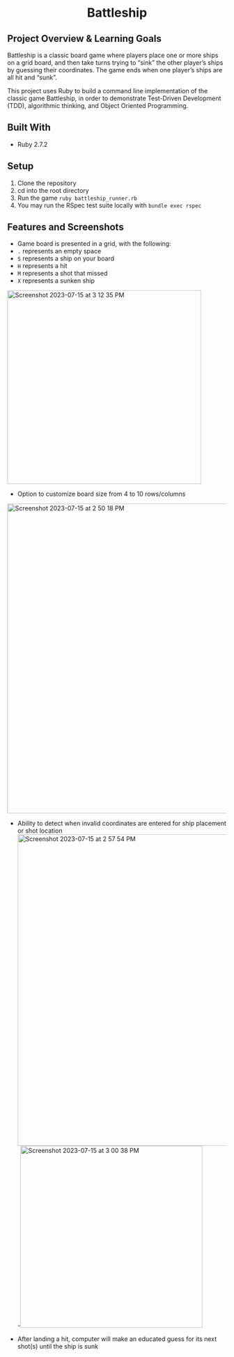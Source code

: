 <div align="center">
  <h1>Battleship</h1>
</div>

## Project Overview & Learning Goals
Battleship is a classic board game where players place one or more ships on a grid board, and then take turns trying to “sink” the other player’s ships by guessing their coordinates. The game ends when one player’s ships are all hit and “sunk”.

This project uses Ruby to build a command line implementation of the classic game Battleship, in order to demonstrate Test-Driven Development (TDD), algorithmic thinking, and Object Oriented Programming.

## Built With
- Ruby 2.7.2

## Setup
1. Clone the repository
2. cd into the root directory
3. Run the game `ruby battleship_runner.rb`
4. You may run the RSpec test suite locally with `bundle exec rspec`

## Features and Screenshots
* Game board is presented in a grid, with the following:
 * `.` represents an empty space
 * `S` represents a ship on your board
 * `H` represents a hit
 * `M` represents a shot that missed
 * `X` represents a sunken ship
<img width="445" alt="Screenshot 2023-07-15 at 3 12 35 PM" src="https://user-images.githubusercontent.com/110333328/253768597-14f47d98-b86e-4dd4-9543-19d4a0e7c2dc.png">


* Option to customize board size from 4 to 10 rows/columns
<img width="712" alt="Screenshot 2023-07-15 at 2 50 18 PM" src="https://user-images.githubusercontent.com/110333328/253768094-f7d83264-dd00-47f8-85e4-19c6581b4464.png">


* Ability to detect when invalid coordinates are entered for ship placement or shot location
<img width="716" alt="Screenshot 2023-07-15 at 2 57 54 PM" src="https://user-images.githubusercontent.com/110333328/253768133-a66a494d-dd39-411f-a0b3-9320a3e059f3.png"> -<img width="418" alt="Screenshot 2023-07-15 at 3 00 38 PM" src="https://user-images.githubusercontent.com/110333328/253768216-d20ccbe9-bf17-4e51-87b1-f012b09f536d.png">


* After landing a hit, computer will make an educated guess for its next shot(s) until the ship is sunk
